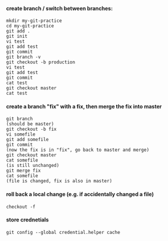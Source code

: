 #### create branch / switch between branches:

```
mkdir my-git-practice
cd my-git-practice
git add .
git init
vi test
git add test
git commit
git branch -v
git checkout -b production
vi test 
git add test
git commit 
cat test 
git checkout master
cat test 
```

#### create a branch "fix" with a fix, then merge the fix into master
```
git branch
(should be master)
git checkout -b fix
vi somefile
git add somefile
git commit
(now the fix is in "fix", go back to master and merge)
git checkout master
cat somefile
(is still unchanged)
git merge fix
cat somefile
(file is changed, fix is also in master)
```


#### roll back a local change (e.g. if accidentally changed a file)
```
checkout -f
```

#### store crednetials
```
git config --global credential.helper cache
```
